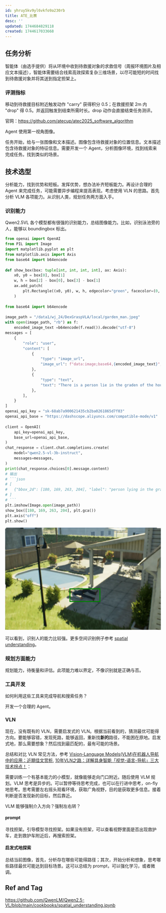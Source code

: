 ```yaml
---
id: yhruy5kv9yl6vkfo9a230rb
title: ATE_比赛
desc: ''
updated: 1744684829118
created: 1744617033668
---
```


## 任务分析

智能体（由选⼿提供）将从环境中收到待救援对象的求救信号（周报环境图⽚及相应⽂本描述），智能体需要结合线索⾼效探索复杂三维场景，以尽可能短的时间找到待救援对象并将其送到指定担架上。

### 评测指标

移动到待救援目标附近触发动作 "carry" 获得积分 0.5；在救援担架 2m 内 "drop" 得 0.5。并返回触发到结束所需时长。drop 动作会直接结束任务测评。

官网：https://github.com/atecup/atec2025_software_algorithm

Agent 使用第一视角图像。

任务开始，给与一张图像和文本描述。图像包含待救援对象的位置信息。文本描述包含待救援对象的特征信息。需要开发一个 Agent，分析图像环境，找到线索来完成任务。找到类似的场景。

## 技术选型

分析能力，找到优势和短板。发挥优势，想办法补齐短板能力。再设计合理的 Agent 来完成任务，可能需要异步编程来提高表现。考虑使用 VLN 的思路。首先分析 VLM 各项能力。从识别人类，规划任务两方面入手。

### 识别能力

Qwen2.5VL 各个模型都有很强的识别能力，总结图像能力。比如，识别泳池旁的人，能够以 boundingbox 标出。

```py
from openai import OpenAI
from PIL import Image
import matplotlib.pyplot as plt
from matplotlib.axis import Axis
from base64 import b64encode

def show_box(box: tuple[int, int, int, int], ax: Axis):
    x0, y0 = box[0], box[1]
    w, h = box[2] - box[0], box[3] - box[1]
    ax.add_patch(
        plt.Rectangle((x0, y0), w, h, edgecolor="green", facecolor=(0, 0, 0, 0), lw=2)
    )

from base64 import b64encode

image_path = "/data1/wj_24/DexGraspVLA/local/garden_man.jpeg"
with open(image_path, "rb") as f:
    encoded_image_text =b64encode(f.read()).decode("utf-8")
messages = [
    {
        "role": "user",
        "content": [
            {
                "type": "image_url",
                "image_url": f"data:image;base64,{encoded_image_text}",
            },
            {
                "type": "text",
                "text": "There is a person lie in the graden of the house with a swimming pool nearby. Please locate the person in the image with its bbox coordinates and its name and output in JSON format.",
            },
        ],
    }
]
openai_api_key = "sk-68ab7a900621435cb2ba0261865d7f03"
openai_api_base = "https://dashscope.aliyuncs.com/compatible-mode/v1"

client = OpenAI(
    api_key=openai_api_key,
    base_url=openai_api_base,
)
chat_response = client.chat.completions.create(
    model="qwen2.5-vl-3b-instruct",
    messages=messages,
)
print(chat_response.choices[0].message.content)
# 输出
# ```json
# [
# 	{"bbox_2d": [180, 169, 263, 204], "label": "person lying in the graden"}
# ]
# ```
plt.imshow(Image.open(image_path))
show_box([180, 169, 263, 204], plt.gca())
plt.axis("off")
plt.show()
```

![bbox](assets/images/robotics.ATE_比赛/bbox.png)

可以看到，识别人的能力比较强。更多空间识别例子参考 [spatial understanding](https://github.com/QwenLM/Qwen2.5-VL/blob/main/cookbooks/spatial_understanding.ipynb)。

### 规划方面能力

规划能力，待衡量和评估。此项能力难以界定，不像识别就是正确与否。

### 工具开发

如何利用这些工具来完成导航和搜索任务？

开发一个合理的 Agent。

### VLN

现在，没有既有的 VLN，需要启发式的 VLN。根据当前看到的，猜测最优可能得方向。要能够容错，发现死路，能够返回，重新找**新的**路径，不能困在原地。启发式地，那么需要想象？然后找到最匹配的，最有可能的场景。

总结和对比 VLN 常见方法，参考 [Vision-Language Models(VLM)在机器人导航中的应用：近期佳文赏析](https://mp.weixin.qq.com/s/IxN-aSiBnsTSReosZPBMzg), [10年VLN之路：详解具身智能「视觉-语言-导航」三大技术拐点！](https://mp.weixin.qq.com/s/pK_dvKxp_agzvEmLwPI9Kg)：

需要训练一个有基本能力的小模型，就像能够走向门口附近。随后使用 VLM 规划。VLM 思考是异步的。可以暂停等待思考完成，也可以在行进中思考，on-fly 地思考。思考需要左右摇头观看环境，获取广角视野，目的是获取更多信息。接着判断是否发现新的目标，然后靠近。

VLM 能够强制介入方向？强制左右转？

#### prompt

寻找担架。引导模型寻找担架。如果没有担架，可以查看视野里面是否出现救护车，走到救护车附近后，再搜索担架。

#### 启发式地探索

总结当前图像，首先，分析存在哪些可能得路径；其次，开始分析和想象，思考哪些路径最优可能达到目标场景。这可以总结为 prompt，可以强化学习，或者微调。

## Ref and Tag

https://github.com/QwenLM/Qwen2.5-VL/blob/main/cookbooks/spatial_understanding.ipynb